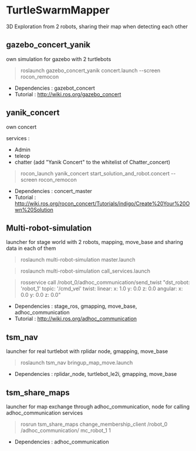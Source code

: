 # TurtleSwarmMapper

3D Exploration from 2 robots, sharing their map when detecting each other

## gazebo_concert_yanik
own simulation for gazebo with 2 turtlebots

> roslaunch gazebo_concert_yanik concert.launch --screen
> rocon_remocon

- Dependencies : gazebot_concert
- Tutorial : http://wiki.ros.org/gazebo_concert

## yanik_concert
own concert

services : 
* Admin
* teleop
* chatter (add "Yanik Concert" to the whitelist of Chatter_concert) 

> rocon_launch yanik_concert start_solution_and_robot.concert --screen
> rocon_remocon

- Dependencies : concert_master
- Tutorial : http://wiki.ros.org/rocon_concert/Tutorials/indigo/Create%20Your%20Own%20Solution

## Multi-robot-simulation
launcher for stage world with 2 robots, mapping, move_base and sharing data in each of them

> roslaunch multi-robot-simulation master.launch

> roslaunch multi-robot-simulation call_services.launch

> rosservice call /robot_0/adhoc_communication/send_twist "dst_robot: 'robot_1'
topic: '/cmd_vel'
twist:
  linear:
    x: 1.0
    y: 0.0
    z: 0.0
  angular:
    x: 0.0
    y: 0.0
    z: 0.0" 

- Dependencies : stage_ros, gmapping, move_base, adhoc_communication
- Tutorial : http://wiki.ros.org/adhoc_communication

## tsm_nav
launcher for real turtlebot with rplidar node, gmapping, move_base

>roslaunch tsm_nav bringup_map_move.launch

- Dependencies : rplidar_node, turtlebot_le2i, gmapping, move_base

## tsm_share_maps
launcher for map exchange through adhoc_communication, node for calling adhoc_communication services 

>rosrun tsm_share_maps change_membership_client /robot_0 /adhoc_communication/ mc_robot_1 1

- Dependencies : adhoc_communication
